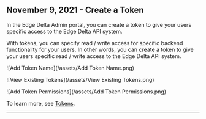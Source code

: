 ## November 9, 2021 - Create a Token

In the Edge Delta Admin portal, you can create a token to give your users specific access to the Edge Delta API system. 

With tokens, you can specify read / write access for specific backend functionality for your users. In other words, you can create a token to give your users specific read / write access to the Edge Delta API system. 


![Add Token Name](/assets/Add Token Name.png)



![View Existing Tokens](/assets/View Existing Tokens.png)



![Add Token Permissions](/assets/Add Token Permissions.png)


To learn more, see [Tokens](.appendices/tokens.md). 


***

